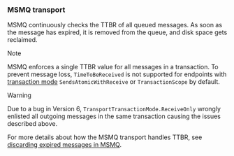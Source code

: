 ### MSMQ transport

MSMQ continuously checks the TTBR of all queued messages. As soon as the message has expired, it is removed from the queue, and disk space gets reclaimed.

> [!NOTE]
> MSMQ enforces a single TTBR value for all messages in a transaction. To prevent message loss, `TimeToBeReceived` is not supported for endpoints with [transaction mode](/transports/transactions.md) `SendsAtomicWithReceive` or `TransactionScope` by default.

> [!WARNING]
> Due to a bug in Version 6, `TransportTransactionMode.ReceiveOnly` wrongly enlisted all outgoing messages in the same transaction causing the issues described above.

For more details about how the MSMQ transport handles TTBR, see [discarding expired messages in MSMQ](/transports/msmq/discard-expired-messages.md).